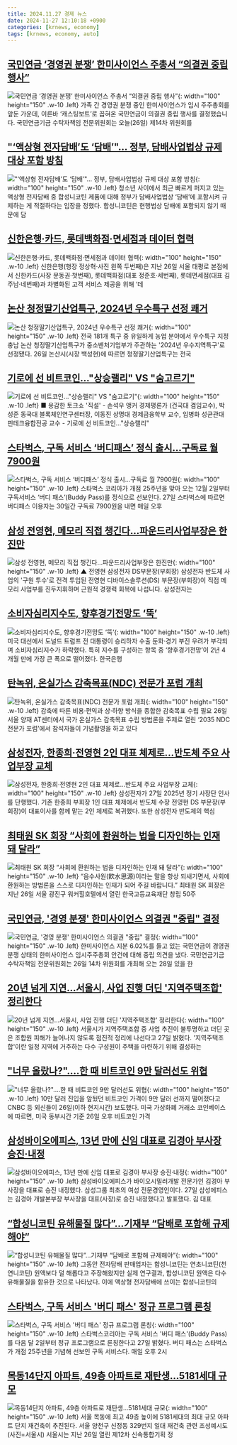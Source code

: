 ```yaml
---
title: 2024.11.27 경제 뉴스
date: 2024-11-27 12:10:18 +0900
categories: [krnews, economy]
tags: [krnews, economy, auto]
---
```

## [국민연금 ‘경영권 분쟁’ 한미사이언스 주총서 “의결권 중립 행사”](https://n.news.naver.com/mnews/article/056/0011845488)

![국민연금 ‘경영권 분쟁’ 한미사이언스 주총서 “의결권 중립 행사”](https://mimgnews.pstatic.net/image/origin/056/2024/11/26/11845488.jpg?type=nf220_150){: width="100" height="150" .w-10 .left}
가족 간 경영권 분쟁 중인 한미사이언스가 임시 주주총회를 앞둔 가운데, 이른바 ‘캐스팅보트’로 꼽혀온 국민연금이 의결권 중립 행사를 결정했습니다. 국민연금기금 수탁자책임 전문위원회는 오늘(26일) 제14차 위원회를

## ["‘액상형 전자담배’도 ‘담배’"… 정부, 담배사업법상 규제 대상 포함 방침](https://n.news.naver.com/mnews/article/011/0004420133)

!["‘액상형 전자담배’도 ‘담배’"… 정부, 담배사업법상 규제 대상 포함 방침](https://mimgnews.pstatic.net/image/origin/011/2024/11/27/4420133.jpg?type=nf220_150){: width="100" height="150" .w-10 .left}
청소년 사이에서 최근 빠르게 퍼지고 있는 액상형 전자담배 중 합성니코틴 제품에 대해 정부가 담배사업법상 ‘담배’에 포함시켜 규제하는 게 적절하다는 입장을 정했다. 합성니코틴은 현행법상 담배에 포함되지 않기 때문에 담

## [신한은행·카드, 롯데백화점·면세점과 데이터 협력](https://n.news.naver.com/mnews/article/015/0005061987)

![신한은행·카드, 롯데백화점·면세점과 데이터 협력](https://mimgnews.pstatic.net/image/origin/015/2024/11/27/5061987.jpg?type=nf220_150){: width="100" height="150" .w-10 .left}
신한은행(행장 정상혁·사진 왼쪽 두번째)은 지난 26일 서울 태평로 본점에서 신한카드(사장 문동권·첫번째), 롯데백화점(대표 정준호·세번째), 롯데면세점(대표 김주남·네번째)과 차별화된 고객 서비스 제공을 위해 ‘데

## [논산 청정딸기산업특구, 2024년 우수특구 선정 쾌거](https://n.news.naver.com/mnews/article/629/0000341677)

![논산 청정딸기산업특구, 2024년 우수특구 선정 쾌거](https://mimgnews.pstatic.net/image/origin/629/2024/11/26/341677.jpg?type=nf220_150){: width="100" height="150" .w-10 .left}
전국 181개 특구 중 유일하게 농업 분야에서 우수특구 지정 충남 논산 청정딸기산업특구가 중소벤처기업부가 주관하는 '2024년 우수지역특구'로 선정됐다. 26일 논산시(시장 백성현)에 따르면 청정딸기산업특구는 전국

## [기로에 선 비트코인…"상승랠리" VS "숨고르기"](https://n.news.naver.com/mnews/article/374/0000412480)

![기로에 선 비트코인…"상승랠리" VS "숨고르기"](https://mimgnews.pstatic.net/image/origin/374/2024/11/26/412480.jpg?type=nf220_150){: width="100" height="150" .w-10 .left}
■ 용감한 토크쇼 '직설' - 손석우 앵커 경제평론가 (건국대 겸임교수), 박성준 동국대 블록체인연구센터장, 이동진 상명대 경제금융학부 교수, 임병화 성균관대 핀테크융합전공 교수 - 기로에 선 비트코인…"상승랠리"

## [스타벅스, 구독 서비스 ‘버디패스’ 정식 출시…구독료 월 7900원](https://n.news.naver.com/mnews/article/032/0003335001)

![스타벅스, 구독 서비스 ‘버디패스’ 정식 출시…구독료 월 7900원](https://mimgnews.pstatic.net/image/origin/032/2024/11/27/3335001.jpg?type=nf220_150){: width="100" height="150" .w-10 .left}
스타벅스 코리아가 개점 25주년을 맞아 오는 12월 2일부터 구독서비스 ‘버디 패스’(Buddy Pass)를 정식으로 선보인다. 27일 스타벅스에 따르면 버디패스 이용자는 30일간 구독료 7900원을 내면 매일 오후

## [삼성 전영현, 메모리 직접 챙긴다…파운드리사업부장은 한진만](https://n.news.naver.com/mnews/article/055/0001209792)

![삼성 전영현, 메모리 직접 챙긴다…파운드리사업부장은 한진만](https://mimgnews.pstatic.net/image/origin/055/2024/11/27/1209792.jpg?type=nf220_150){: width="100" height="150" .w-10 .left}
▲ 전영현 삼성전자 DS부문장(부회장) 삼성전자 반도체 사업의 '구원 투수'로 전격 투입된 전영현 디바이스솔루션(DS) 부문장(부회장)이 직접 메모리 사업부를 진두지휘하며 근원적 경쟁력 회복에 나섭니다. 삼성전자는

## [소비자심리지수도, 향후경기전망도 ‘뚝’](https://n.news.naver.com/mnews/article/082/0001299635)

![소비자심리지수도, 향후경기전망도 ‘뚝’](https://mimgnews.pstatic.net/image/origin/082/2024/11/26/1299635.jpg?type=nf220_150){: width="100" height="150" .w-10 .left}
미국 대선에서 도널드 트럼프 전 대통령이 승리하자 수출 둔화·경기 부진 우려가 부각되며 소비자심리지수가 하락했다. 특히 지수를 구성하는 항목 중 ‘향후경기전망’이 2년 4개월 만에 가장 큰 폭으로 떨어졌다. 한국은행

## [탄녹위, 온실가스 감축목표(NDC) 전문가 포럼 개최](https://n.news.naver.com/mnews/article/016/0002393280)

![탄녹위, 온실가스 감축목표(NDC) 전문가 포럼 개최](https://mimgnews.pstatic.net/image/origin/016/2024/11/26/2393280.jpg?type=nf220_150){: width="100" height="150" .w-10 .left}
감축에 따른 비용·편익과 상·하향 방식을 종합한 감축목표 수립 필요 26일 서울 양재 AT센터에서 국가 온실가스 감축목표 수립 방법론을 주제로 열린 ‘2035 NDC 전문가 포럼’에서 참석자들이 기념촬영을 하고 있다

## [삼성전자, 한종희·전영현 2인 대표 체제로...반도체 주요 사업부장 교체](https://n.news.naver.com/mnews/article/023/0003872827)

![삼성전자, 한종희·전영현 2인 대표 체제로...반도체 주요 사업부장 교체](https://mimgnews.pstatic.net/image/origin/023/2024/11/27/3872827.jpg?type=nf220_150){: width="100" height="150" .w-10 .left}
삼성전자가 27일 2025년 정기 사장단 인사를 단행했다. 기존 한종희 부회장 1인 대표 체제에서 반도체 수장 전영현 DS 부문장(부회장)이 대표이사를 함께 맡는 2인 체제로 복귀했다. 또한 삼성전자 반도체의 핵심

## [최태원 SK 회장 “사회에 환원하는 법을 디자인하는 인재 돼 달라”](https://n.news.naver.com/mnews/article/119/0002897195)

![최태원 SK 회장 “사회에 환원하는 법을 디자인하는 인재 돼 달라”](https://mimgnews.pstatic.net/image/origin/119/2024/11/27/2897195.jpg?type=nf220_150){: width="100" height="150" .w-10 .left}
“음수사원(飮水思源)이라는 말을 항상 되새기면서, 사회에 환원하는 방법론을 스스로 디자인하는 인재가 되어 주길 바랍니다.” 최태원 SK 회장은 지난 26일 서울 광진구 워커힐호텔에서 열린 한국고등교육재단 창립 50주

## [국민연금, '경영 분쟁' 한미사이언스 의결권 "중립" 결정](https://n.news.naver.com/mnews/article/003/0012925519)

![국민연금, '경영 분쟁' 한미사이언스 의결권 "중립" 결정](https://mimgnews.pstatic.net/image/origin/003/2024/11/26/12925519.jpg?type=nf220_150){: width="100" height="150" .w-10 .left}
한미사이언스 지분 6.02%를 들고 있는 국민연금이 경영권 분쟁 상태의 한미사이언스 임시주주총회 안건에 대해 중립 의견을 냈다. 국민연금기금 수탁자책임 전문위원회는 26일 14차 위원회를 개최해 오는 28일 있을 한

## [20년 넘게 지연…서울시, 사업 진행 더딘 '지역주택조합' 정리한다](https://n.news.naver.com/mnews/article/003/0012926536)

![20년 넘게 지연…서울시, 사업 진행 더딘 '지역주택조합' 정리한다](https://mimgnews.pstatic.net/image/origin/003/2024/11/27/12926536.jpg?type=nf220_150){: width="100" height="150" .w-10 .left}
서울시가 지역주택조합 중 사업 추진이 불투명하고 더딘 곳은 조합원 피해가 늘어나지 않도록 점진적 정리에 나선다고 27일 밝혔다. '지역주택조합'이란 일정 지역에 거주하는 다수 구성원이 주택을 마련하기 위해 결성하는

## ["너무 올랐나?"....한 때 비트코인 9만 달러선도 위협](https://n.news.naver.com/mnews/article/092/0002354141)

!["너무 올랐나?"....한 때 비트코인 9만 달러선도 위협](https://mimgnews.pstatic.net/image/origin/092/2024/11/27/2354141.jpg?type=nf220_150){: width="100" height="150" .w-10 .left}
10만 달러 진입을 앞뒀던 비트코인 가격이 9만 달러 선까지 떨어졌다고 CNBC 등 외신들이 26일(이하 현지시간) 보도했다. 미국 가상화폐 거래소 코인베이스에 따르면, 미국 동부시간 기준 26일 오후 비트코인 가격

## [삼성바이오에피스, 13년 만에 신임 대표로 김경아 부사장 승진·내정](https://n.news.naver.com/mnews/article/011/0004420137)

![삼성바이오에피스, 13년 만에 신임 대표로 김경아 부사장 승진·내정](https://mimgnews.pstatic.net/image/origin/011/2024/11/27/4420137.jpg?type=nf220_150){: width="100" height="150" .w-10 .left}
삼성바이오에피스가 바이오시밀러개발 전문가인 김경아 부사장을 대표로 승진 내정했다. 삼성그룹 최초의 여성 전문경영인이다. 27일 삼성에피스는 김경아 개발본부장 부사장을 대표(사장)로 승진 내정했다고 발표했다. 김 대표

## [“합성니코틴 유해물질 많다”…기재부 “담배로 포함해 규제해야”](https://n.news.naver.com/mnews/article/082/0001299693)

![“합성니코틴 유해물질 많다”…기재부 “담배로 포함해 규제해야”](https://mimgnews.pstatic.net/image/origin/082/2024/11/27/1299693.jpg?type=nf220_150){: width="100" height="150" .w-10 .left}
그동안 전자담배 판매업자는 합성니코틴는 연초니코틴(천연니코틴) 원액보다 덜 해롭다고 주장해왔지만 실제 연구결과, 합성니코틴 원액은 다수 유해물질을 함유한 것으로 나타났다. 이에 액상형 전자담배에 쓰이는 합성니코틴의

## [스타벅스, 구독 서비스 '버디 패스' 정규 프로그램 론칭](https://n.news.naver.com/mnews/article/277/0005506783)

![스타벅스, 구독 서비스 '버디 패스' 정규 프로그램 론칭](https://mimgnews.pstatic.net/image/origin/277/2024/11/27/5506783.jpg?type=nf220_150){: width="100" height="150" .w-10 .left}
스타벅스코리아는 구독 서비스 '버디 패스'(Buddy Pass)를 다음 달 2일부터 정규 프로그램으로 론칭한다고 27일 밝혔다. 버디 패스는 스타벅스가 개점 25주년을 기념해 선보인 구독 서비스다. 매일 오후 2시

## [목동14단지 아파트, 49층 아파트로 재탄생…5181세대 규모](https://n.news.naver.com/mnews/article/018/0005893843)

![목동14단지 아파트, 49층 아파트로 재탄생…5181세대 규모](https://mimgnews.pstatic.net/image/origin/018/2024/11/27/5893843.jpg?type=nf220_150){: width="100" height="150" .w-10 .left}
서울 목동에 최고 49층 높이에 5181세대의 최대 규모 아파트 단지 재건축이 추진된다. 서울 양천구 신정동 329번지 일대 재건축 관련 조성예시도 (사진=서울시) 서울시는 지난 26일 열린 제12차 신속통합기획 정


